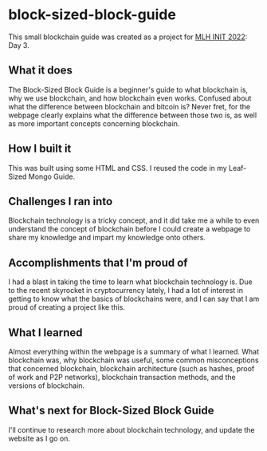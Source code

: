 # block-sized-block-guide

This small blockchain guide was created as a project for [MLH INIT 2022](https://init.mlh.io): Day 3.

## What it does
The Block-Sized Block Guide is a beginner's guide to what blockchain is, why we use blockchain, and how blockchain even works. Confused about what the difference between blockchain and bitcoin is? Never fret, for the webpage clearly explains what the difference between those two is, as well as more important concepts concerning blockchain.

## How I built it
This was built using some HTML and CSS. I reused the code in my Leaf-Sized Mongo Guide.

## Challenges I ran into
Blockchain technology is a tricky concept, and it did take me a while to even understand the concept of blockchain before I could create a webpage to share my knowledge and impart my knowledge onto others.

## Accomplishments that I'm proud of
I had a blast in taking the time to learn what blockchain technology is. Due to the recent skyrocket in cryptocurrency lately, I had a lot of interest in getting to know what the basics of blockchains were, and I can say that I am proud of creating a project like this.

## What I learned
Almost everything within the webpage is a summary of what I learned. What blockchain was, why blockchain was useful, some common misconceptions that concerned blockchain, blockchain architecture (such as hashes, proof of work and P2P networks), blockchain transaction methods, and the versions of blockchain.

## What's next for Block-Sized Block Guide
I'll continue to research more about blockchain technology, and update the website as I go on.